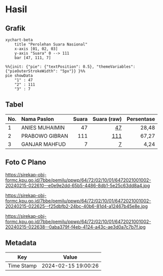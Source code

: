 # Hasil

## Grafik

```mermaid
xychart-beta
    title "Perolehan Suara Nasional"
    x-axis [01, 02, 03]
    y-axis "Suara" 0 --> 111
    bar [47, 111, 7]
```

```mermaid
%%{init: {"pie": {"textPosition": 0.5}, "themeVariables": {"pieOuterStrokeWidth": "5px"}} }%%
pie showData
    "1" : 47
    "2" : 111
    "3" : 7
```

## Tabel

| No. | Nama Paslon    | Suara | Suara (raw) | Persentase |
|:--- |:-------------- | -----:| -----------:| ----------:|
| 1   | ANIES MUHAIMIN | 47    | [47][p-1]   | 28,48      |
| 2   | PRABOWO GIBRAN | 111   | [111][p-2]  | 67,27      |
| 3   | GANJAR MAHFUD  | 7     | [7][p-3]    | 4,24       |


[p-1]: https://github.com/gigit-pemilu/pemilu-2024/blob/main/pilpres/hitung-suara/sub/64-kalimantan-timur/sub/72-kota-samarinda/sub/02-samarinda-seberang/sub/1001-sungai-keledang/sub/002-tps/sub/paslon-1.txt
[p-2]: https://github.com/gigit-pemilu/pemilu-2024/blob/main/pilpres/hitung-suara/sub/64-kalimantan-timur/sub/72-kota-samarinda/sub/02-samarinda-seberang/sub/1001-sungai-keledang/sub/002-tps/sub/paslon-2.txt
[p-3]: https://github.com/gigit-pemilu/pemilu-2024/blob/main/pilpres/hitung-suara/sub/64-kalimantan-timur/sub/72-kota-samarinda/sub/02-samarinda-seberang/sub/1001-sungai-keledang/sub/002-tps/sub/paslon-3.txt

## Foto C Plano

https://sirekap-obj-formc.kpu.go.id/7bbe/pemilu/ppwp/64/72/02/10/01/6472021001002-20240215-022610--e0e9e2dd-65b5-4486-8db1-5e25c63dd8a4.jpg

https://sirekap-obj-formc.kpu.go.id/7bbe/pemilu/ppwp/64/72/02/10/01/6472021001002-20240215-022625--f25dbfb2-24bc-40b6-81d4-a12467b45e8e.jpg

https://sirekap-obj-formc.kpu.go.id/7bbe/pemilu/ppwp/64/72/02/10/01/6472021001002-20240215-022638--0aba379f-f4eb-4124-a43c-ae3d0a7c7b7f.jpg


## Metadata

| Key        | Value               |
| ---------- | ------------------- |
| Time Stamp | 2024-02-15 19:00:26 |



